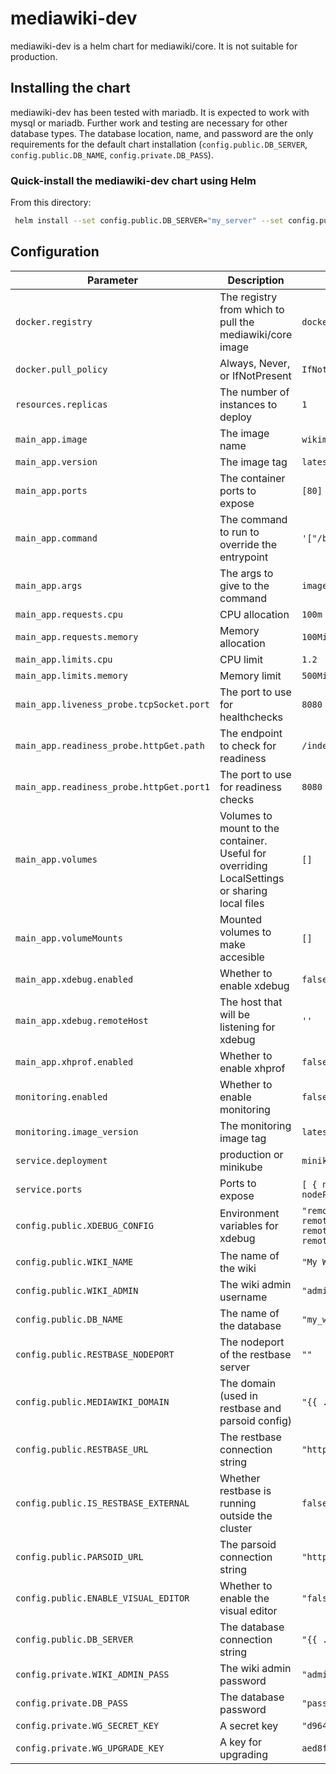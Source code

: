 # mediawiki-dev

mediawiki-dev is a helm chart for mediawiki/core. It is not suitable for production.

## Installing the chart

mediawiki-dev has been tested with mariadb. It is expected to work with mysql or mariadb. Further work and testing are necessary for other database types. The database location, name, and password are the only requirements for the default chart installation (`config.public.DB_SERVER`, `config.public.DB_NAME`, `config.private.DB_PASS`).

### Quick-install the mediawiki-dev chart using Helm
From this directory:
```sh
 helm install --set config.public.DB_SERVER="my_server" --set config.public.DB_NAME="my_name" --set config.private.DB_PASS="my_pass" .
 ```

## Configuration

| Parameter | Description | Default |
| --------- | ----------- | ------- |
| `docker.registry` | The registry from which to pull the mediawiki/core image | `docker-registry.wikimedia.org` |
| `docker.pull_policy` | Always, Never, or IfNotPresent | `IfNotPresent` |
| `resources.replicas` | The number of instances to deploy | `1` |
| `main_app.image` | The image name | `wikimedia/mediawiki-core` |
| `main_app.version` | The image tag | `latest` |
| `main_app.ports` | The container ports to expose | `[80]`
| `main_app.command` | The command to run to override the entrypoint | `'["/bin/bash", "-c"]'` |
| `main_app.args` | The args to give to the command | `image default` |
| `main_app.requests.cpu` | CPU allocation | `100m` |
| `main_app.requests.memory` | Memory allocation | `100Mi` |
| `main_app.limits.cpu` | CPU limit | `1.2` |
| `main_app.limits.memory` | Memory limit | `500Mi` |
| `main_app.liveness_probe.tcpSocket.port` | The port to use for healthchecks | `8080` |
| `main_app.readiness_probe.httpGet.path` | The endpoint to check for readiness | `/index.php/Special:BlankPage` |
| `main_app.readiness_probe.httpGet.port1` | The port to use for readiness checks | `8080` |
| `main_app.volumes` | Volumes to mount to the container. Useful for overriding LocalSettings or sharing local files | `[]` |
| `main_app.volumeMounts` | Mounted volumes to make accesible | `[]` |
| `main_app.xdebug.enabled` | Whether to enable xdebug | `false` |
| `main_app.xdebug.remoteHost` | The host that will be listening for xdebug | `''` |
| `main_app.xhprof.enabled` | Whether to enable xhprof | `false` |
| `monitoring.enabled` | Whether to enable monitoring | `false` |
| `monitoring.image_version` | The monitoring image tag | `latest` |
| `service.deployment` | production or minikube | `minikube` |
| `service.ports` | Ports to expose | `[ { name: http, protoco: TCP, targetPort: 8080, port: 80, nodePort: null } ]` |
| `config.public.XDEBUG_CONFIG` | Environment variables for xdebug | `"remote_autostart=1 remote_enable=1 remote_handler=dbgp remote_host={{ .Values.main_app.xdebug.remoteHost }} remote_log=/tmp/xdebug_remote.log remote_mode=req remote_port=9000"` |
| `config.public.WIKI_NAME` | The name of the wiki | `"My Wiki"` |
| `config.public.WIKI_ADMIN` | The wiki admin username | `"admin"` |
| `config.public.DB_NAME` | The name of the database | `"my_wiki"` |
| `config.public.RESTBASE_NODEPORT` | The nodeport of the restbase server | `""` |
| `config.public.MEDIAWIKI_DOMAIN` | The domain (used in restbase and parsoid config) | `"{{ .Release.Name }}"` |
| `config.public.RESTBASE_URL` | The restbase connection string | `"http://restbase-{{ .Release.Name }}"` |
| `config.public.IS_RESTBASE_EXTERNAL` | Whether restbase is running outside the cluster | `false` |
| `config.public.PARSOID_URL` | The parsoid connection string | `"http://parsoid-{{ .Release.Name }}"` |
| `config.public.ENABLE_VISUAL_EDITOR` | Whether to enable the visual editor | `"false"` |
| `config.public.DB_SERVER` | The database connection string | `"{{ .Release.Name }}-mariadb"`
| `config.private.WIKI_ADMIN_PASS` | The wiki admin password | `"adminpass"` |
| `config.private.DB_PASS` | The database password | `"password"` |
| `config.private.WG_SECRET_KEY` | A secret key | `"d964ce98b272c2115d5f4960563af8fb8f02ff968bbb0d62bdf4e1e4c18393ed"` |
| `config.private.WG_UPGRADE_KEY` | A key for upgrading | `aed8ffeb5b5fba9e` |